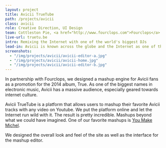 ```yaml
---
layout: project
title: Avicii TrueTube
path: /projects/avicii
class: avicii
role: Creative Direction, UI Design
team: Cottleston Pie, <a href="http://www.fourclops.com">Fourclops</a>
live-url: truetu.be
intro: Remixing the Internet with one of the world's biggest DJs
lead-in: Avicii is known across the globe and the Internet as one of the most influential DJs today.
screenshots: 
  - "/img/projects/avicii/avicii-editor-a.jpg"
  - "/img/projects/avicii/avicii-home.jpg"
  - "/img/projects/avicii/avicii-editor-b.jpg"
---
```


<p>In partnership with Fourclops, we designed a mashup engine for Avicii fans as a promotion for the 2014 album, True. As one of the biggest names in electronic music, Avicii has a massive audience, especially geared towards internet culture. </p>

<p>Avicii TrueTube is a platform that allows users to mashup their favorite Avicii tracks with any video on Youtube. We put the platform online and let the Internet run wild with it. The result is pretty incredible. Mashups beyond what we could have imagined. One of our favorite mashups is <a href="http://truetu.be/#watch/eNV01h4OBQ">You Make Michel</a>.</p>

<p>We designed the overall look and feel of the site as well as the interface for the mashup editor.</p>